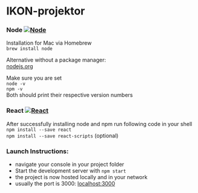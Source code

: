 <h1><a id="IKONprojektor_0"></a>IKON-projektor</h1>

<h3 style=„display: flex; align-items: center;“>Node <a href="https://nodejs.org/en/"><img src="https://ih1.redbubble.net/image.109336634.1604/flat,30x30,075,f.u1.jpg" alt="Node" title="Node"></a></h3>
<p>Installation for Mac via Homebrew<br>
<code>brew install node</code></p>
<p>Alternative without a package manager:<br>
<a href="https://nodejs.org/en/">nodejs.org</a></p>
<p>Make sure you are set<br>
<code>node -v</code><br>
<code>npm -v</code><br>
Both should print their respective version numbers</p>
<h3 style=„display: flex; align-items: center;“>React  <a href="https://reactjs.org/"><img src="https://ih1.redbubble.net/image.277330845.6641/flat,30x30,075,f.jpg" alt="React" title="React"><a/></h3>
<p>After successfully installing node and npm run following code in your shell<br>
<code>npm install --save react</code><br>
<code>npm install --save react-scripts</code> (optional)</p>
<h3><a id="Launch_Instructions_27"></a>Launch Instructions:</h3>
<ul>
<li>navigate your console in your project folder</li>
<li>Start the development server with <code>npm start</code></li>
<li>the project is now hosted locally and in your network</li>
<li>usually the port is 3000: <a href="http://localhost:3000/">localhost:3000</a></li>
</ul>
